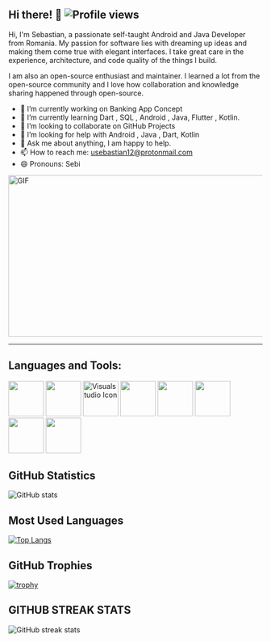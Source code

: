 ## Hi there! 👋    ![Profile views](https://gpvc.arturio.dev/usebastian97)  

Hi, I'm Sebastian, a passionate self-taught Android and Java Developer from Romania. My passion for software lies with dreaming up ideas and making them come true with elegant interfaces. I take great care in the experience, architecture, and code quality of the things I build.

I am also an open-source enthusiast and maintainer. I learned a lot from the open-source community and I love how collaboration and knowledge sharing happened through open-source.

- 🔭 I’m currently working on Banking App Concept 
- 🌱 I’m currently learning Dart , SQL , Android , Java, Flutter , Kotlin. 
- 👯 I’m looking to collaborate on GitHub Projects 
- 🤔 I’m looking for help with Android , Java , Dart, Kotlin
- 💬 Ask me about anything, I am happy to help. 
- 📫 How to reach me: usebastian12@protonmail.com 
- 😄 Pronouns: Sebi 

<img align="center" alt="GIF" src="https://github.com/abhisheknaiidu/abhisheknaiidu/raw/master/code.gif?raw=true" width="700" height="320" style="max-width:100%;">



------------------------------------------------------------------------------------------------------------------------------------------------------------------

## Languages and Tools:

<img height="70" src="https://github.com/abranhe/programming-languages-logos/blob/master/src/java/java.svg" style="max-width:100%;">    <img height="70" src="https://github.com/abranhe/programming-languages-logos/blob/master/src/kotlin/kotlin.svg" style="max-width:100%;"> <img height="70" src="https://cdn.iconscout.com/icon/free/png-256/visualstudio-1-1174964.png" srcset="https://cdn.iconscout.com/icon/free/png-512/visualstudio-1-1174964.png 2x" alt="Visualstudio Icon" style="max-width:100%">  <img height="70" src="https://upload.wikimedia.org/wikipedia/ro/thumb/6/62/MySQL.svg/1200px-MySQL.svg.png" style="max-width:100%;">  <img height="70" src="https://upload.wikimedia.org/wikipedia/commons/thumb/3/38/SQLite370.svg/1200px-SQLite370.svg.png" style="max-width:100%;"> <img height="70" src="https://upload.wikimedia.org/wikipedia/commons/e/ed/Toad-Original_RGB.png" style="max-width:100%;">  <img height="70" src="https://2.bp.blogspot.com/-tzm1twY_ENM/XlCRuI0ZkRI/AAAAAAAAOso/BmNOUANXWxwc5vwslNw3WpjrDlgs9PuwQCLcBGAsYHQ/s1600/pasted%2Bimage%2B0.png" style="max-width:100%;"> <img height="70" src="https://miro.medium.com/max/1000/1*ilC2Aqp5sZd1wi0CopD1Hw.png" style="max-width:100%;"> 




## GitHub Statistics

![GitHub stats](https://github-readme-stats.vercel.app/api?username=usebastian97&theme=algolia&show_icons=true)


## Most Used Languages

[![Top Langs](https://github-readme-stats.vercel.app/api/top-langs/?username=usebastian97)](https://github.com/anuraghazra/github-readme-stats)

## GitHub Trophies

[![trophy](https://github-profile-trophy.vercel.app/?username=usebastian97)](https://github.com/ryo-ma/github-profile-trophy)

## GITHUB STREAK STATS

![GitHub streak stats](https://github-readme-streak-stats.herokuapp.com/?user=usebastian97)
